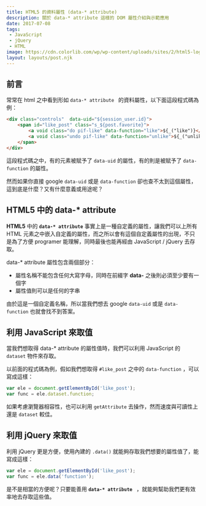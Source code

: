 ```yaml
---
title: HTML5 的資料屬性 (data-* attribute)
description: 關於 data-* attribute 這樣的 DOM 屬性介紹與示範應用
date: 2017-07-08
tags:
 - JavaScript
 - jQuery
 - HTML
image: https://cdn.colorlib.com/wp/wp-content/uploads/sites/2/html5-logo.png
layout: layouts/post.njk
---
```


## 前言

常常在 html 之中看到形如 `data-* attribute ` 的資料屬性，以下面這段程式碼為例：

```html
<div class="controls"  data-uid="${session_user.id}">
    <span id="like_post" class="s_${post.favorite}">
        <a void class="do pif-like" data-function="like">${_("like")}</a>
        <a void class="undo pif-like" data-function="unlike">${_("unlike")}</a>
    </span>
</div>
```

這段程式碼之中，有的元素被賦予了 `data-uid` 的屬性，有的則是被賦予了 `data-function` 的屬性。

然而如果你直接 google  `data-uid` 或是 `data-function` 卻也查不太到這個屬性，這到底是什麼？又有什麼意義或用途呢？

## HTML5 中的 data-* attribute

**HTML5** 中的 **`data-* attribute`** 事實上是一種自定義的屬性，讓我們可以上所有 HTML 元素之中嵌入自定義的屬性，而之所以會有這個自定義屬性的出現，不只是為了方便 programer 能理解，同時最後也能再經由 JavaScript / jQuery 去存取。

data-* attribute 屬性包含兩個部分：

-   屬性名稱不能包含任何大寫字母，同時在前綴字 **data-** 之後則必須至少要有一個字
-   屬性值則可以是任何的字串

由於這是一個自定義名稱，所以當我們想去 google  `data-uid` 或是 `data-function` 也就會找不到答案。

## 利用 JavaScript 來取值

當我們想取得 data-* attribute 的屬性值時，我們可以利用 JavaScript 的 `dataset` 物件來存取。

以前面的程式碼為例，假如我們想取得 `#like_post` 之中的 `data-function` ，可以寫成這樣：

```javascript
var ele = document.getElementById('like_post');  
var func = ele.dataset.function;
```

如果考慮瀏覽器相容性，也可以利用 `getAttribute` 去操作，然而速度與可讀性上還是 `dataset` 較佳。

## 利用 jQuery 來取值

利用 jQuery 更是方便，使用內建的 `.data()` 就能夠存取我們想要的屬性值了，能寫成這樣：

```javascript
var ele = document.getElementById('like_post');  
var func = ele.data('function');
```

是不是相當的方便呢？只要能善用 **`data-* attribute `** ，就能夠幫助我們更有效率地去存取這些值。
